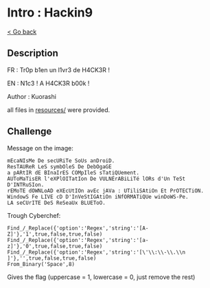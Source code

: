 # Intro : Hackin9

[< Go back](../../README.md)

## Description

FR : Tr0p b1en un l1vr3 de H4CK3R !

EN : N1c3 ! A H4CK3R b00k !

Author : Kuorashi

all files in [resources/](./resources) were provided.

## Challenge

Message on the image:

```
mEcaNIsMe De secURiTe SoUs anDroiD.
ResTAUReR LeS symbOleS De DebOgaGE
a pARtIR dE BInaIrES COMpIleS sTatiQUement.
AUToMaTisER l'eXPlOITatIon De VULNÉrABiLiTé lORs d'Un TeSt D'INTRuSIon.
rEMoTE dOWNLoAD eXEcUtIOn avEc jAVa : UTiliSAtiOn Et PrOTECTiON.
WindowS Fe LIVE cD D'InVeStIGAtiOn iNfORMATiQUe winDoWS-Pe.
LA seCUrITE DeS ReSeaUx BLUEToO.
```

Trough Cyberchef:

```
Find_/_Replace({'option':'Regex','string':'[A-Z]'},'1',true,false,true,false)
Find_/_Replace({'option':'Regex','string':'[a-z]'},'0',true,false,true,false)
Find_/_Replace({'option':'Regex','string':'[\'\\:\\-\\.\\n ]'},'',true,false,true,false)
From_Binary('Space',8)
```

Gives the flag (uppercase = 1, lowercase = 0, just remove the rest)
